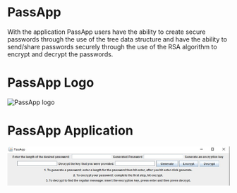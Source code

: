 # PassApp 
With the application PassApp users have the ability to create secure passwords through the use of the tree data structure and have the ability to send/share passwords securely through the use of the RSA algorithm to encrypt and decrypt the passwords. 
# PassApp Logo
![PassApp logo](https://cdn.dribbble.com/users/1763872/screenshots/9975418/tavola_disegno_6_1x.jpg)
# PassApp Application
![PassApp](PassApp-Application.jpg)
